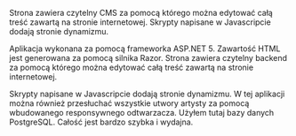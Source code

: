 Strona zawiera czytelny CMS za pomocą którego można edytować całą treść zawartą na stronie internetowej. Skrypty napisane w Javascripcie dodają stronie dynamizmu.

Aplikacja wykonana za pomocą frameworka ASP.NET 5. Zawartość HTML jest generowana za pomocą silnika Razor. Strona zawiera czytelny backend za pomocą którego można edytować całą treść zawartą na stronie internetowej.

Skrypty napisane w Javascripcie dodają stronie dynamizmu. W tej aplikacji można również przesłuchać wszystkie utwory artysty za pomocą wbudowanego responsywnego odtwarzacza. Użyłem tutaj bazy danych PostgreSQL. Całość jest bardzo szybka i wydajna.
